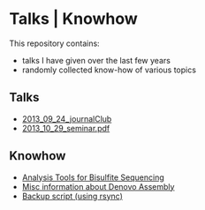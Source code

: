 Talks | Knowhow
=
This repository contains:
* talks I have given over the last few years
* randomly collected know-how of various topics



Talks
-

* [2013_09_24_journalClub](https://github.com/tadKeys/talks_knowhow/blob/master/2013_09_24_journalClub.pdf?raw=true)
* [2013_10_29_seminar.pdf](https://github.com/tadKeys/talks_knowhow/blob/master/2013_10_29_seminar.pdf?raw=true)






Knowhow
-

* [Analysis Tools for Bisulfite Sequencing](bisulfiteSeqTools.md)
* [Misc information about Denovo Assembly](denovoAssembly.md)
* [Backup script (using rsync)](backup.md)
